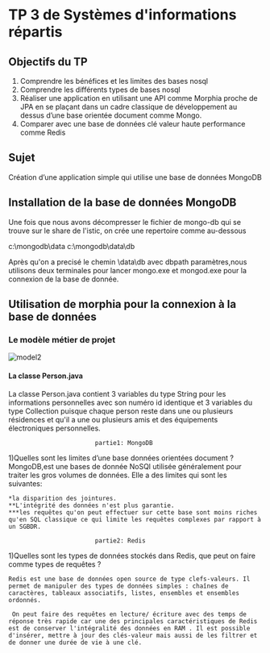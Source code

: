# TP 3 de Systèmes d'informations répartis					
											
## Objectifs du TP	

1. Comprendre les bénéfices et les limites des bases nosql
2. Comprendre les différents types de bases nosql
3. Réaliser une application en utilisant une API comme Morphia proche de JPA en se plaçant dans un cadre classique de développement au dessus d’une base orientée document comme Mongo.
4. Comparer avec une base de données clé valeur haute performance comme Redis
							
							
## Sujet
Création d’une application simple qui utilise une base de données MongoDB

## Installation de la base de données MongoDB

Une fois que nous avons décompresser le fichier de mongo-db qui se trouve sur le share de l'istic, on crée une repertoire comme au-dessous

c:\mongodb\data
c:\mongodb\data\db

Après qu'on a precisé le chemin \data\db avec dbpath paramètres,nous utilisons deux terminales pour lancer mongo.exe et mongod.exe pour la connexion de la base de donnée.

## Utilisation de morphia pour la connexion à la base de données

### Le modèle métier de projet

![model2](https://cloud.githubusercontent.com/assets/15005875/24712328/d87d8b80-1a22-11e7-9e3a-654f5166ef4e.png)

#### La classe Person.java

La classe Person.java contient 3 variables du type String pour les informations personnelles avec son numéro id identique et 3 variables du type Collection puisque chaque person reste dans une ou plusieurs résidences et qu'il a une ou plusieurs amis et des équipements électroniques personnelles.


							partie1: MongoDB

1)Quelles sont les limites d’une base données orientées document ?
MongoDB,est une bases de donnée NoSQl utilisée généralement pour traiter les gros volumes de données.
Elle a des limites qui sont les suivantes:

	*la disparition des jointures.
	**L'intégrité des données n'est plus garantie.
	***les requêtes qu'on peut effectuer sur cette base sont moins riches qu'en SQL classique ce qui limite les requêtes complexes par rapport à un SGBDR. 
	
							partie2: Redis
1)Quelles sont les types de données stockés dans Redis, que peut on faire comme types de requêtes ?

	Redis est une base de données open source de type clefs-valeurs. Il permet de manipuler des types de données simples : chaînes de caractères, tableaux associatifs, listes, ensembles et ensembles ordonnés.
	
	 On peut faire des requêtes en lecture/ écriture avec des temps de réponse très rapide car une des principales caractéristiques de Redis est de conserver l'intégralité des données en RAM . Il est possible d'insérer, mettre à jour des clés-valeur mais aussi de les filtrer et de donner une durée de vie à une clé.							
